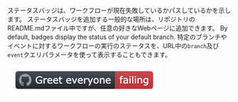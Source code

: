 ステータスバッジは、ワークフローが現在失敗しているかパスしているかを示します。 ステータスバッジを追加する一般的な場所は、リポジトリのREADME.mdファイル中ですが、任意の好きなWebページに追加できます。 By default, badges display the status of your default branch. 特定のブランチやイベントに対するワークフローの実行のステータスを、URL中の`branch`及び`event`クエリパラメータを使って表示することもできます。

![example status badge](/assets/images/help/repository/actions-workflow-status-badge.png)
